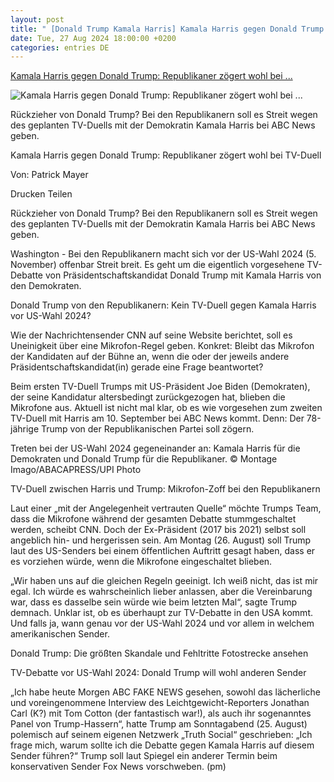 ```yaml
---
layout: post
title: " [Donald Trump Kamala Harris] Kamala Harris gegen Donald Trump: Republikaner zögert wohl bei ..."
date: Tue, 27 Aug 2024 18:00:00 +0200
categories: entries DE
---
```

[Kamala Harris gegen Donald Trump: Republikaner zögert wohl bei ...](https://www.fr.de/politik/kamala-harris-gegen-donald-trump-republikaner-zoegert-wohl-bei-tv-duell-zr-93263920.html)

![Kamala Harris gegen Donald Trump: Republikaner zögert wohl bei ...](https://www.fr.de/assets/images/35/446/35446654-treten-bei-der-us-wahl-2024-gegeneinander-an-kamala-harris-fuer-die-demokraten-und-donald-trump-fuer-die-republikaner-2cNunWwVxXfe.jpg)

Rückzieher von Donald Trump? Bei den Republikanern soll es Streit wegen des geplanten TV-Duells mit der Demokratin Kamala Harris bei ABC News geben.

Kamala Harris gegen Donald Trump: Republikaner zögert wohl bei TV-Duell

Von: Patrick Mayer

Drucken Teilen

Rückzieher von Donald Trump? Bei den Republikanern soll es Streit wegen des geplanten TV-Duells mit der Demokratin Kamala Harris bei ABC News geben.

Washington - Bei den Republikanern macht sich vor der US-Wahl 2024 (5. November) offenbar Streit breit. Es geht um die eigentlich vorgesehene TV-Debatte von Präsidentschaftskandidat Donald Trump mit Kamala Harris von den Demokraten.

Donald Trump von den Republikanern: Kein TV-Duell gegen Kamala Harris vor US-Wahl 2024?

Wie der Nachrichtensender CNN auf seine Website berichtet, soll es Uneinigkeit über eine Mikrofon-Regel geben. Konkret: Bleibt das Mikrofon der Kandidaten auf der Bühne an, wenn die oder der jeweils andere Präsidentschaftskandidat(in) gerade eine Frage beantwortet?

Beim ersten TV-Duell Trumps mit US-Präsident Joe Biden (Demokraten), der seine Kandidatur altersbedingt zurückgezogen hat, blieben die Mikrofone aus. Aktuell ist nicht mal klar, ob es wie vorgesehen zum zweiten TV-Duell mit Harris am 10. September bei ABC News kommt. Denn: Der 78-jährige Trump von der Republikanischen Partei soll zögern.

Treten bei der US-Wahl 2024 gegeneinander an: Kamala Harris für die Demokraten und Donald Trump für die Republikaner. © Montage Imago/ABACAPRESS/UPI Photo

TV-Duell zwischen Harris und Trump: Mikrofon-Zoff bei den Republikanern

Laut einer „mit der Angelegenheit vertrauten Quelle“ möchte Trumps Team, dass die Mikrofone während der gesamten Debatte stummgeschaltet werden, scheibt CNN. Doch der Ex-Präsident (2017 bis 2021) selbst soll angeblich hin- und hergerissen sein. Am Montag (26. August) soll Trump laut des US-Senders bei einem öffentlichen Auftritt gesagt haben, dass er es vorziehen würde, wenn die Mikrofone eingeschaltet blieben.

„Wir haben uns auf die gleichen Regeln geeinigt. Ich weiß nicht, das ist mir egal. Ich würde es wahrscheinlich lieber anlassen, aber die Vereinbarung war, dass es dasselbe sein würde wie beim letzten Mal“, sagte Trump demnach. Unklar ist, ob es überhaupt zur TV-Debatte in den USA kommt. Und falls ja, wann genau vor der US-Wahl 2024 und vor allem in welchem amerikanischen Sender.

Donald Trump: Die größten Skandale und Fehltritte Fotostrecke ansehen

TV-Debatte vor US-Wahl 2024: Donald Trump will wohl anderen Sender

„Ich habe heute Morgen ABC FAKE NEWS gesehen, sowohl das lächerliche und voreingenommene Interview des Leichtgewicht-Reporters Jonathan Carl (K?) mit Tom Cotton (der fantastisch war!), als auch ihr sogenanntes Panel von Trump-Hassern“, hatte Trump am Sonntagabend (25. August) polemisch auf seinem eigenen Netzwerk „Truth Social“ geschrieben: „Ich frage mich, warum sollte ich die Debatte gegen Kamala Harris auf diesem Sender führen?“ Trump soll laut Spiegel ein anderer Termin beim konservativen Sender Fox News vorschweben. (pm)

